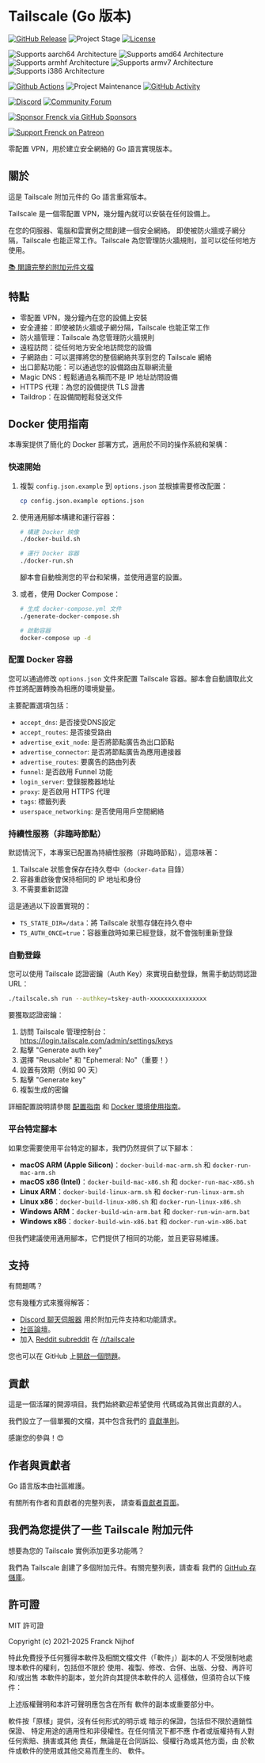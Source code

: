 # Tailscale (Go 版本)

[![GitHub Release][releases-shield]][releases]
![Project Stage][project-stage-shield]
[![License][license-shield]](LICENSE.md)

![Supports aarch64 Architecture][aarch64-shield]
![Supports amd64 Architecture][amd64-shield]
![Supports armhf Architecture][armhf-shield]
![Supports armv7 Architecture][armv7-shield]
![Supports i386 Architecture][i386-shield]

[![Github Actions][github-actions-shield]][github-actions]
![Project Maintenance][maintenance-shield]
[![GitHub Activity][commits-shield]][commits]

[![Discord][discord-shield]][discord]
[![Community Forum][forum-shield]][forum]

[![Sponsor Frenck via GitHub Sponsors][github-sponsors-shield]][github-sponsors]

[![Support Frenck on Patreon][patreon-shield]][patreon]

零配置 VPN，用於建立安全網絡的 Go 語言實現版本。

## 關於

這是 Tailscale 附加元件的 Go 語言重寫版本。

Tailscale 是一個零配置 VPN，幾分鐘內就可以安裝在任何設備上。

在您的伺服器、電腦和雲實例之間創建一個安全網絡。
即使被防火牆或子網分隔，Tailscale 也能正常工作。Tailscale
為您管理防火牆規則，並可以從任何地方使用。

[:books: 閱讀完整的附加元件文檔](docs)

## 特點

- 零配置 VPN，幾分鐘內在您的設備上安裝
- 安全連接：即使被防火牆或子網分隔，Tailscale 也能正常工作
- 防火牆管理：Tailscale 為您管理防火牆規則
- 遠程訪問：從任何地方安全地訪問您的設備
- 子網路由：可以選擇將您的整個網絡共享到您的 Tailscale 網絡
- 出口節點功能：可以通過您的設備路由互聯網流量
- Magic DNS：輕鬆通過名稱而不是 IP 地址訪問設備
- HTTPS 代理：為您的設備提供 TLS 證書
- Taildrop：在設備間輕鬆發送文件

## Docker 使用指南

本專案提供了簡化的 Docker 部署方式，適用於不同的操作系統和架構：

### 快速開始

1. 複製 `config.json.example` 到 `options.json` 並根據需要修改配置：
   ```bash
   cp config.json.example options.json
   ```

2. 使用通用腳本構建和運行容器：
   ```bash
   # 構建 Docker 映像
   ./docker-build.sh
   
   # 運行 Docker 容器
   ./docker-run.sh
   ```

   腳本會自動檢測您的平台和架構，並使用適當的設置。

3. 或者，使用 Docker Compose：
   ```bash
   # 生成 docker-compose.yml 文件
   ./generate-docker-compose.sh
   
   # 啟動容器
   docker-compose up -d
   ```

### 配置 Docker 容器

您可以通過修改 `options.json` 文件來配置 Tailscale 容器。腳本會自動讀取此文件並將配置轉換為相應的環境變量。

主要配置選項包括：

- `accept_dns`: 是否接受DNS設定
- `accept_routes`: 是否接受路由
- `advertise_exit_node`: 是否將節點廣告為出口節點
- `advertise_connector`: 是否將節點廣告為應用連接器
- `advertise_routes`: 要廣告的路由列表
- `funnel`: 是否啟用 Funnel 功能
- `login_server`: 登錄服務器地址
- `proxy`: 是否啟用 HTTPS 代理
- `tags`: 標籤列表
- `userspace_networking`: 是否使用用戶空間網絡

### 持續性服務（非臨時節點）

默認情況下，本專案已配置為持續性服務（非臨時節點），這意味著：

1. Tailscale 狀態會保存在持久卷中（`docker-data` 目錄）
2. 容器重啟後會保持相同的 IP 地址和身份
3. 不需要重新認證

這是通過以下設置實現的：
- `TS_STATE_DIR=/data`：將 Tailscale 狀態存儲在持久卷中
- `TS_AUTH_ONCE=true`：容器重啟時如果已經登錄，就不會強制重新登錄

### 自動登錄

您可以使用 Tailscale 認證密鑰（Auth Key）來實現自動登錄，無需手動訪問認證 URL：

```bash
./tailscale.sh run --authkey=tskey-auth-xxxxxxxxxxxxxxxx
```

要獲取認證密鑰：
1. 訪問 Tailscale 管理控制台：https://login.tailscale.com/admin/settings/keys
2. 點擊 "Generate auth key"
3. 選擇 "Reusable" 和 "Ephemeral: No"（重要！）
4. 設置有效期（例如 90 天）
5. 點擊 "Generate key"
6. 複製生成的密鑰

詳細配置說明請參閱 [配置指南](docs/configuration.md) 和 [Docker 環境使用指南](docs/docker.md)。

### 平台特定腳本

如果您需要使用平台特定的腳本，我們仍然提供了以下腳本：

- **macOS ARM (Apple Silicon)**：`docker-build-mac-arm.sh` 和 `docker-run-mac-arm.sh`
- **macOS x86 (Intel)**：`docker-build-mac-x86.sh` 和 `docker-run-mac-x86.sh`
- **Linux ARM**：`docker-build-linux-arm.sh` 和 `docker-run-linux-arm.sh`
- **Linux x86**：`docker-build-linux-x86.sh` 和 `docker-run-linux-x86.sh`
- **Windows ARM**：`docker-build-win-arm.bat` 和 `docker-run-win-arm.bat`
- **Windows x86**：`docker-build-win-x86.bat` 和 `docker-run-win-x86.bat`

但我們建議使用通用腳本，它們提供了相同的功能，並且更容易維護。

## 支持

有問題嗎？

您有幾種方式來獲得解答：

- [Discord 聊天伺服器][discord] 用於附加元件支持和功能請求。
- [社區論壇][forum]。
- 加入 [Reddit subreddit][reddit] 在 [/r/tailscale][reddit]

您也可以在 GitHub 上[開啟一個問題][issue]。

## 貢獻

這是一個活躍的開源項目。我們始終歡迎希望使用
代碼或為其做出貢獻的人。

我們設立了一個單獨的文檔，其中包含我們的
[貢獻準則](.github/CONTRIBUTING.md)。

感謝您的參與！:heart_eyes:

## 作者與貢獻者

Go 語言版本由社區維護。

有關所有作者和貢獻者的完整列表，
請查看[貢獻者頁面][contributors]。

## 我們為您提供了一些 Tailscale 附加元件

想要為您的 Tailscale 實例添加更多功能嗎？

我們為 Tailscale 創建了多個附加元件。有關完整列表，請查看
我們的 [GitHub 存儲庫][repository]。

## 許可證

MIT 許可證

Copyright (c) 2021-2025 Franck Nijhof

特此免費授予任何獲得本軟件及相關文檔文件（「軟件」）副本的人
不受限制地處理本軟件的權利，包括但不限於
使用、複製、修改、合併、出版、分發、再許可和/或出售
本軟件的副本，並允許向其提供本軟件的人
這樣做，但須符合以下條件：

上述版權聲明和本許可聲明應包含在所有
軟件的副本或重要部分中。

軟件按「原樣」提供，沒有任何形式的明示或
暗示的保證，包括但不限於適銷性保證、
特定用途的適用性和非侵權性。在任何情況下都不應
作者或版權持有人對任何索賠、損害或其他
責任，無論是在合同訴訟、侵權行為或其他方面，由
於軟件或軟件的使用或其他交易而產生的、
軟件。

[aarch64-shield]: https://img.shields.io/badge/aarch64-yes-green.svg
[amd64-shield]: https://img.shields.io/badge/amd64-yes-green.svg
[armhf-shield]: https://img.shields.io/badge/armhf-no-red.svg
[armv7-shield]: https://img.shields.io/badge/armv7-yes-green.svg
[commits-shield]: https://img.shields.io/github/commit-activity/y/tailscale/tailscale.svg
[commits]: https://github.com/tailscale/tailscale/commits/main
[contributors]: https://github.com/tailscale/tailscale/graphs/contributors
[discord-shield]: https://img.shields.io/discord/478094546522079232.svg
[discord]: https://discord.com/invite/n3vtSwc
[forum-shield]: https://img.shields.io/badge/community-forum-brightgreen.svg
[forum]: https://forum.tailscale.com/
[github-actions-shield]: https://github.com/tailscale/tailscale/workflows/CI/badge.svg
[github-actions]: https://github.com/tailscale/tailscale/actions
[github-sponsors-shield]: https://frenck.dev/wp-content/uploads/2019/12/github_sponsor.png
[github-sponsors]: https://github.com/sponsors/frenck
[i386-shield]: https://img.shields.io/badge/i386-no-red.svg
[issue]: https://github.com/tailscale/tailscale/issues
[license-shield]: https://img.shields.io/github/license/tailscale/tailscale.svg
[maintenance-shield]: https://img.shields.io/maintenance/yes/2025.svg
[patreon-shield]: https://frenck.dev/wp-content/uploads/2019/12/patreon.png
[patreon]: https://www.patreon.com/frenck
[project-stage-shield]: https://img.shields.io/badge/project%20stage-experimental-yellow.svg
[reddit]: https://reddit.com/r/tailscale
[releases-shield]: https://img.shields.io/github/release/tailscale/tailscale.svg
[releases]: https://github.com/tailscale/tailscale/releases
[repository]: https://github.com/tailscale/tailscale
